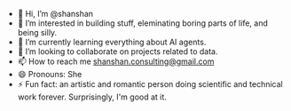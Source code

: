 - 👋 Hi, I’m @shanshan
- 👀 I’m interested in building stuff, eleminating boring parts of life, and being silly.
- 🌱 I’m currently learning everything about AI agents.
- 💞️ I’m looking to collaborate on projects related to data.
- 📫 How to reach me shanshan.consulting@gmail.com
- 😄 Pronouns: She
- ⚡ Fun fact: an artistic and romantic person doing scientific and technical work forever. Surprisingly, I'm good at it. 

<!---
shanshan-consulting/shanshan-consulting is a ✨ special ✨ repository because its `README.md` (this file) appears on your GitHub profile.
You can click the Preview link to take a look at your changes.
--->

